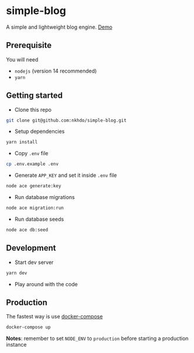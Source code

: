 # simple-blog
A simple and lightweight blog engine. [Demo](https://realhuy.com/blog)

## Prerequisite
You will need
- `nodejs` (version 14 recommended)
- `yarn`

## Getting started
- Clone this repo
```bash
git clone git@github.com:nkhdo/simple-blog.git
```
- Setup dependencies
```bash
yarn install
```
- Copy `.env` file
```bash
cp .env.example .env
```
- Generate `APP_KEY` and set it inside `.env` file
```bash
node ace generate:key
```
- Run database migrations
```bash
node ace migration:run
```
- Run database seeds
```bash
node ace db:seed
```

## Development
- Start dev server
```bash
yarn dev
```
- Play around with the code

## Production
The fastest way is use [docker-compose](https://docs.docker.com/compose/)
```bash
docker-compose up
```
**Notes**: remember to set `NODE_ENV` to `production` before starting a production instance
